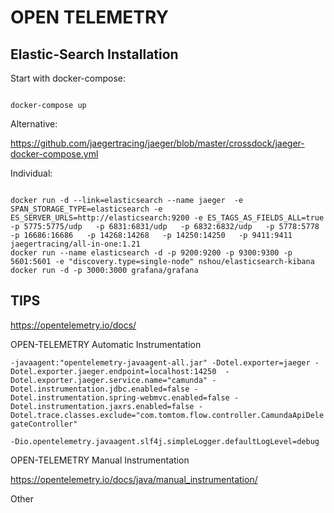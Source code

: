 # OPEN TELEMETRY

## Elastic-Search Installation

Start with docker-compose:

<code>
docker-compose up
</code>

Alternative:

https://github.com/jaegertracing/jaeger/blob/master/crossdock/jaeger-docker-compose.yml

Individual:

<code>
docker run -d --link=elasticsearch --name jaeger  -e SPAN_STORAGE_TYPE=elasticsearch -e ES_SERVER_URLS=http://elasticsearch:9200 -e ES_TAGS_AS_FIELDS_ALL=true   -p 5775:5775/udp   -p 6831:6831/udp   -p 6832:6832/udp   -p 5778:5778   -p 16686:16686   -p 14268:14268   -p 14250:14250   -p 9411:9411 jaegertracing/all-in-one:1.21
docker run --name elasticsearch -d -p 9200:9200 -p 9300:9300 -p 5601:5601 -e "discovery.type=single-node" nshou/elasticsearch-kibana
docker run -d -p 3000:3000 grafana/grafana
</code>

## TIPS

https://opentelemetry.io/docs/

OPEN-TELEMETRY Automatic Instrumentation

`-javaagent:"opentelemetry-javaagent-all.jar" -Dotel.exporter=jaeger -Dotel.exporter.jaeger.endpoint=localhost:14250  -Dotel.exporter.jaeger.service.name="camunda" -Dotel.instrumentation.jdbc.enabled=false -Dotel.instrumentation.spring-webmvc.enabled=false -Dotel.instrumentation.jaxrs.enabled=false -Dotel.trace.classes.exclude="com.tomtom.flow.controller.CamundaApiDelegateController" `

`-Dio.opentelemetry.javaagent.slf4j.simpleLogger.defaultLogLevel=debug`


OPEN-TELEMETRY Manual Instrumentation

https://opentelemetry.io/docs/java/manual_instrumentation/

Other

